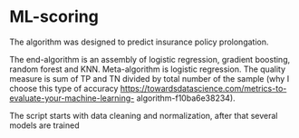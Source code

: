 # ML-scoring

The algorithm was designed to predict insurance policy prolongation.

The end-algorithm is an assembly of logistic regression, gradient boosting, random forest and KNN. Meta-algorithm is logistic regression. The quality measure is sum of TP and TN divided by total number of the sample (why I choose this type of accuracy https://towardsdatascience.com/metrics-to-evaluate-your-machine-learning-
algorithm-f10ba6e38234).

The script starts with data cleaning and normalization, after that several models are trained
